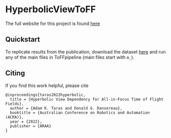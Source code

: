 # HyperbolicViewToFF

The full website for this project is found [here](https://roboticimaging.org/Projects/ToFF/)

## Quickstart
To replicate results from the publication, download the dataset [here](test) and run any of the main files in ToFFpipeline (main files start with `m_`).

## Citing
If you find this work helpful, please cite 
```
@inproceedings{taras2022hyperbolic,
  title = {Hyperbolic View Dependency for All-in-Focus Time of Flight Fields},
  author = {Adam K. Taras and Donald G. Dansereau},
  booktitle = {Australian Conference on Robotics and Automation (ACRA)},
  year = {2022},
  publisher = {ARAA}
}
```

